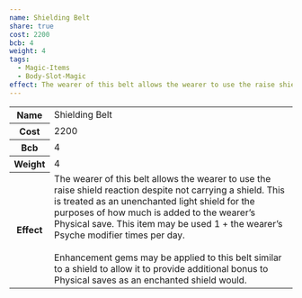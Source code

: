 ```yaml
---
name: Shielding Belt
share: true
cost: 2200
bcb: 4
weight: 4
tags:
  - Magic-Items
  - Body-Slot-Magic
effect: The wearer of this belt allows the wearer to use the raise shield reaction despite not carrying a shield. This is treated as an unenchanted light shield for the purposes of how much is added to the wearer’s Physical save. This item may be used 1 + the wearer’s Psyche modifier times per day.<br><br>Enhancement gems may be applied to this belt similar to a shield to allow it to provide additional bonus to Physical saves as an enchanted shield would.
---
```


<p><span style="overflow-x: auto;"><table><tbody><tr><th>Name</th><td>Shielding Belt</td></tr><tr><th>Cost</th><td>2200</td></tr><tr><th>Bcb</th><td>4</td></tr><tr><th>Weight</th><td>4</td></tr><tr><th>Effect</th><td>The wearer of this belt allows the wearer to use the raise shield reaction despite not carrying a shield. This is treated as an unenchanted light shield for the purposes of how much is added to the wearer’s Physical save. This item may be used 1 + the wearer’s Psyche modifier times per day.<br><br>Enhancement gems may be applied to this belt similar to a shield to allow it to provide additional bonus to Physical saves as an enchanted shield would.</td></tr></tbody></table></span></p>